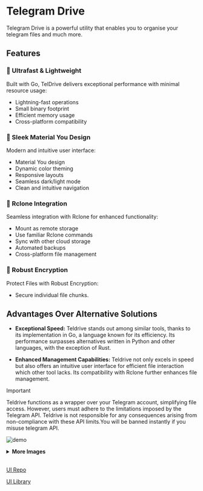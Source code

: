 # Telegram Drive

Telegram Drive is a powerful utility that enables you to organise your telegram files and much more.

## Features

### 🚀 Ultrafast & Lightweight
Built with Go, TelDrive delivers exceptional performance with minimal resource usage:
- Lightning-fast operations
- Small binary footprint
- Efficient memory usage
- Cross-platform compatibility

### 🎨 Sleek Material You Design
Modern and intuitive user interface:
- Material You design
- Dynamic color theming
- Responsive layouts
- Seamless dark/light mode
- Clean and intuitive navigation

### 🔄 Rclone Integration
Seamless integration with Rclone for enhanced functionality:
- Mount as remote storage
- Use familiar Rclone commands
- Sync with other cloud storage
- Automated backups
- Cross-platform file management

### 🔐 Robust Encryption
Protect Files with Robust Encryption:
- Secure individual file chunks.

## Advantages Over Alternative Solutions

- **Exceptional Speed:** Teldrive stands out among similar tools, thanks to its implementation in Go, a language known for its efficiency. Its performance surpasses alternatives written in Python and other languages, with the exception of Rust.

- **Enhanced Management Capabilities:** Teldrive not only excels in speed but also offers an intuitive user interface for efficient file interaction which other tool lacks. Its compatibility with Rclone further enhances file management.

> [!IMPORTANT]
> Teldrive functions as a wrapper over your Telegram account, simplifying file access. However, users must adhere to the limitations imposed by the Telegram API. Teldrive is not responsible for any consequences arising from non-compliance with these API limits.You will be banned instantly if you misuse telegram API.

![demo](/images/demo1.png)

<details>
<summary><b>More Images</b></summary>

![demo2](/images/demo2.png)
![demo3](/images/demo3.png)
![demo5](/images/demo6.png)
![demo8](/images/demo8.png)
![demo7](/images/demo7.png)
![demo4](/images/demo4.png)
</details>

<br>

[UI Repo ](https://github.com/tgdrive/teldrive-ui)

[UI Library ](https://github.com/divyam234/tw-material)